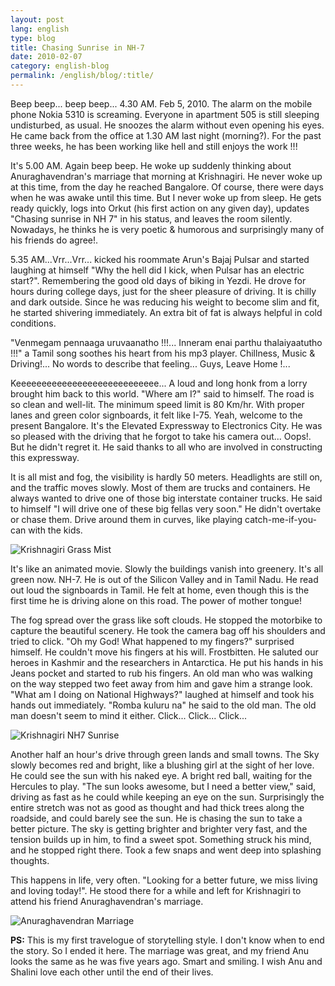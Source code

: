 ```yaml
---
layout: post
lang: english
type: blog
title: Chasing Sunrise in NH-7
date: 2010-02-07
category: english-blog
permalink: /english/blog/:title/
---
```


Beep beep... beep beep... 4.30 AM. Feb 5, 2010. The alarm on the mobile phone Nokia 5310 is screaming. Everyone in apartment 505 is still sleeping undisturbed, as usual. He snoozes the alarm without even opening his eyes. He came back from the office at 1.30 AM last night (morning?). For the past three weeks, he has been working like hell and still enjoys the work !!!

It's 5.00 AM. Again beep beep. He woke up suddenly thinking about Anuraghavendran's marriage that morning at Krishnagiri. He never woke up at this time, from the day he reached Bangalore. Of course, there were days when he was awake until this time. But I never woke up from sleep. He gets ready quickly, logs into Orkut (his first action on any given day), updates "Chasing sunrise in NH 7" in his status, and leaves the room silently. Nowadays, he thinks he is very poetic & humorous and surprisingly many of his friends do agree!.

5.35 AM...Vrr...Vrr... kicked his roommate Arun's Bajaj Pulsar and started laughing at himself "Why the hell did I kick, when Pulsar has an electric start?". Remembering the good old days of biking in Yezdi. He drove for hours during college days, just for the sheer pleasure of driving. It is chilly and dark outside. Since he was reducing his weight to become slim and fit, he started shivering immediately. An extra bit of fat is always helpful in cold conditions.

"Venmegam pennaaga uruvaanatho !!!... Inneram enai parthu thalaiyaatutho !!!" a Tamil song soothes his heart from his mp3 player. Chillness, Music & Driving!... No words to describe that feeling... Guys, Leave Home !...

Keeeeeeeeeeeeeeeeeeeeeeeeeeee... A loud and long honk from a lorry brought him back to this world. "Where am I?" said to himself. The road is so clean and well-lit. The minimum speed limit is 80 Km/hr. With proper lanes and green color signboards, it felt like I-75. Yeah, welcome to the present Bangalore. It's the Elevated Expressway to Electronics City. He was so pleased with the driving that he forgot to take his camera out... Oops!. But he didn't regret it. He said thanks to all who are involved in constructing this expressway.

It is all mist and fog, the visibility is hardly 50 meters. Headlights are still on, and the traffic moves slowly. Most of them are trucks and containers. He always wanted to drive one of those big interstate container trucks. He said to himself "I will drive one of these big fellas very soon." He didn't overtake or chase them. Drive around them in curves, like playing catch-me-if-you-can with the kids.

![Krishnagiri Grass Mist]({{site.english.blog.downloads}}/krishnagiri-grass-with-mist.jpg)

It's like an animated movie. Slowly the buildings vanish into greenery. It's all green now. NH-7. He is out of the Silicon Valley and in Tamil Nadu. He read out loud the signboards in Tamil. He felt at home, even though this is the first time he is driving alone on this road. The power of mother tongue!

The fog spread over the grass like soft clouds. He stopped the motorbike to capture the beautiful scenery. He took the camera bag off his shoulders and tried to click. "Oh my God! What happened to my fingers?" surprised himself. He couldn't move his fingers at his will. Frostbitten. He saluted our heroes in Kashmir and the researchers in Antarctica. He put his hands in his Jeans pocket and started to rub his fingers. An old man who was walking on the way stepped two feet away from him and gave him a strange look. "What am I doing on National Highways?" laughed at himself and took his hands out immediately. "Romba kuluru na" he said to the old man. The old man doesn't seem to mind it either. Click... Click... Click...

![Krishnagiri NH7 Sunrise]({{site.english.blog.downloads}}/krishnagiri-nh7-sunrise.jpg)

Another half an hour's drive through green lands and small towns. The Sky slowly becomes red and bright, like a blushing girl at the sight of her love. He could see the sun with his naked eye. A bright red ball, waiting for the Hercules to play. "The sun looks awesome, but I need a better view," said, driving as fast as he could while keeping an eye on the sun. Surprisingly the entire stretch was not as good as thought and had thick trees along the roadside, and could barely see the sun. He is chasing the sun to take a better picture. The sky is getting brighter and brighter very fast, and the tension builds up in him, to find a sweet spot. Something struck his mind, and he stopped right there. Took a few snaps and went deep into splashing thoughts.

This happens in life, very often. "Looking for a better future, we miss living and loving today!". He stood there for a while and left for Krishnagiri to attend his friend Anuraghavendran's marriage.

![Anuraghavendran Marriage]({{site.english.blog.downloads}}/anuraghavendran-marriage.jpg)

**PS:** This is my first travelogue of storytelling style. I don't know when to end the story. So I ended it here. The marriage was great, and my friend Anu looks the same as he was five years ago. Smart and smiling. I wish Anu and Shalini love each other until the end of their lives.
